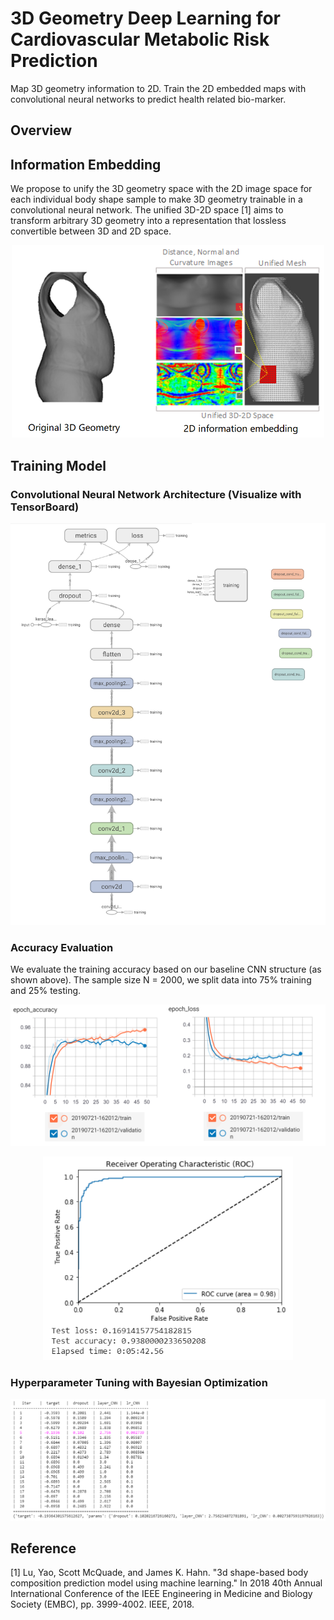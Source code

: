 # 3D Geometry Deep Learning for Cardiovascular Metabolic Risk Prediction
Map 3D geometry information to 2D. Train the 2D embedded maps with convolutional neural networks to predict health related bio-marker.  

## Overview

## Information Embedding
We propose to unify the 3D geometry space with the 2D image space for each individual body shape sample to make 3D geometry trainable in a convolutional neural network. The unified 3D-2D space [1] aims to transform arbitrary 3D geometry into a representation that lossless convertible between 3D and 2D space. 

<p align="center">
<img width="500" src= demo/3D_Shape_Embedding.png>
</p>

## Training Model
### Convolutional Neural Network Architecture (Visualize with TensorBoard)
<p align="center">
<img width="650" src= demo/TensorBoard.png>
</p>

### Accuracy Evaluation
We evaluate the training accuracy based on our baseline CNN structure (as shown above). The sample size N = 2000, we split data into 75% training and 25% testing.

<p align="center">
<img width="800" src= demo/TensorBoard_epoch.png>
</p>

<p align="center">
<img width="400" src= demo/ROC.png>
</p>

### Hyperparameter Tuning with Bayesian Optimization

<p align="center">
<img width="600" src= demo/HyperParameter.PNG>
</p>


## Reference
[1] Lu, Yao, Scott McQuade, and James K. Hahn. "3d shape-based body composition prediction model using machine learning." In 2018 40th Annual International Conference of the IEEE Engineering in Medicine and Biology Society (EMBC), pp. 3999-4002. IEEE, 2018.


